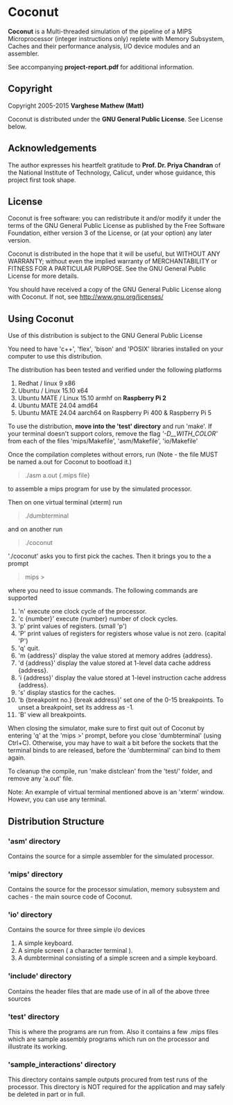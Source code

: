 # Coconut
**Coconut** is a Multi-threaded simulation of the pipeline of a MIPS Microprocessor (integer instructions only) replete with Memory Subsystem, Caches and their performance analysis, I/O device modules and an assembler.

See accompanying **project-report.pdf** for additional information.

## Copyright
Copyright 2005-2015 **Varghese Mathew (Matt)**

Coconut is distributed under the **GNU General Public License**. See License below.

## Acknowledgements
The author expresses his heartfelt gratitude to **Prof. Dr. Priya Chandran** of the National Institute of Technology, Calicut, under whose guidance, this project first took shape.

## License
Coconut is free software: you can redistribute it and/or modify it under the terms of the GNU General Public License as published by the Free Software Foundation, either version 3 of the License, or (at your option) any later version.
 
Coconut is distributed in the hope that it will be useful, but WITHOUT ANY WARRANTY; without even the implied warranty of  MERCHANTABILITY or FITNESS FOR A PARTICULAR PURPOSE.  See the GNU General Public License for more details.
 
You should have received a copy of the GNU General Public License along with Coconut.  If not, see http://www.gnu.org/licenses/

## Using Coconut
Use of this distribution is subject to the GNU General Public License

You need to have 'c++', 'flex', 'bison' and 'POSIX' libraries installed on your computer to use this distribution.

The distribution has been tested and verified under the following platforms
 1. Redhat / linux 9 x86
 2. Ubuntu / Linux 15.10 x64
 3. Ubuntu MATE / Linux 15.10 armhf on **Raspberry Pi 2**
 4. Ubuntu MATE 24.04 amd64
 5. Ubuntu MATE 24.04 aarch64 on Raspberry Pi 400 & Raspberry Pi 5

To use the distribution, **move into the 'test' directory** and run 'make'. If your terminal doesn't support colors, remove the flag *'-D__WITH_COLOR'* from each of the files 'mips/Makefile', 'asm/Makefile', 'io/Makefile'

Once the compilation completes without errors, run (Note - the file MUST be named a.out for Coconut to bootload it.)
> ./asm a.out {.mips file}

to assemble a mips program for use by the simulated processor.

Then on one virtual terminal (xterm) run 
> ./dumbterminal

and on another run 
> ./coconut

'./coconut' asks you to first pick the caches. Then it brings you to the a prompt 
> mips > 

where you need to issue commands. The following commands are supported
 1. 'n' execute one clock cycle of the processor.
 2. 'c {number}' execute {number} number of clock cycles.
 3. 'p' print values of registers. (small 'p')
 4. 'P' print values of registers for registers whose value is not zero. (capital 'P')
 5. 'q' quit.
 6. 'm {address}' display the value stored at memory addres {address}.
 7. 'd {address}' display the value stored at 1-level data cache address {address}.
 8. 'i {address}' display the value stored at 1-level instruction cache address {address}.
 9. 's' display stastics for the caches.
 10. 'b {breakpoint no.} {break address}' set one of the 0-15 breakpoints. To unset a breakpoint, set its address as -1.
 11. 'B' view all breakpoints.

When closing the simulator, make sure to first quit out of Coconut by entering 'q' at the 'mips >' prompt, before you close 'dumbterminal' (using Ctrl+C). Otherwise, you may have to wait a bit before the sockets that the terminal binds to are released, before the 'dumbterminal' can bind to them again. 

To cleanup the compile, run 'make distclean' from the 'test/' folder, and remove any 'a.out' file.

Note: An example of virtual terminal mentioned above is an 'xterm' window. Howevr, you can use any terminal.

## Distribution Structure
### 'asm' directory
Contains the source for a simple assembler for the simulated processor.

### 'mips' directory
Contains the source for the processor simulation, memory subsystem and caches - the main source code of Coconut.

### 'io' directory
Contains the source for three simple i/o devices
 1. A simple keyboard.
 2. A simple screen ( a character terminal ).
 3. A dumbterminal consisting of a simple screen and a simple keyboard.

### 'include' directory
Contains the header files that are made use of in all of the above three sources

### 'test' directory
This is where the programs are run from.  Also it contains a few .mips files which are sample assembly programs which run on the processor and illustrate its working.

### 'sample_interactions' directory
This directory contains sample outputs procured from test runs of the processor.  This directory is NOT required for the application and may safely be deleted in part or in full.
